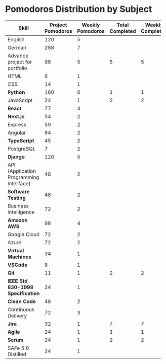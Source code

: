 # Pomodoros Distribution by Subject

| Skill                                   | Project Pomodoros | Weekly Pomodoros | Total Completed | Weekly Completed | Today's Completed |
| --------------------------------------- | ----------------- | ---------------- | --------------- | ---------------- | ----------------- |
| English                                 | 120               | 5                |                 |                  |                   |
| German                                  | 288               | 7                |                 |                  |                   |
| Advance project for portfolio           | 96                | 5                | 5               | 5                |                   |
| HTML                                    | 6                 | 1                |                 |                  |                   |
| CSS                                     | 14                | 1                |                 |                  |                   |
| **Python**                              | 160               | 6                | 1               | 1                |                   |
| JavaScript                              | 24                | 1                | 2               | 2                |                   |
| **React**                               | 77                | 4                |                 |                  |                   |
| **Next.js**                             | 54                | 2                |                 |                  |                   |
| Express                                 | 59                | 2                |                 |                  |                   |
| Angular                                 | 84                | 2                |                 |                  |                   |
| **TypeScript**                          | 45                | 2                |                 |                  |                   |
| PostgreSQL                              | 7                 | 2                |                 |                  |                   |
| **Django**                              | 120               | 5                |                 |                  |                   |
| API (Application Programming Interface) | 48                | 2                |                 |                  |                   |
| **Software Testing**                    | 48                | 2                |                 |                  |                   |
| Business Intelligence                   | 72                | 2                |                 |                  |                   |
| **Amazon AWS**                          | 96                | 4                |                 |                  |                   |
| Google Cloud                            | 72                | 2                |                 |                  |                   |
| Azure                                   | 72                | 2                |                 |                  |                   |
| **Virtual Machines**                    | 34                | 1                |                 |                  |                   |
| **VSCode**                              | 8                 | 1                |                 |                  |                   |
| **Git**                                 | 11                | 1                | 2               | 2                |                   |
| **IEEE Std 830-1998 Specification**     | 24                | 1                |                 |                  |                   |
| **Clean Code**                          | 48                | 2                |                 |                  |                   |
| Continuous Delivery                     | 72                | 3                |                 |                  |                   |
| **Jira**                                | 32                | 1                | 7               | 7                | 6                 |
| **Agile**                               | 24                | 1                | 1               | 1                | 1                 |
| **Scrum**                               | 24                | 1                | 2               | 2                | 2                 |
| SAFe 5.0 Distilled                      | 24                | 1                |                 |                  |                   |
